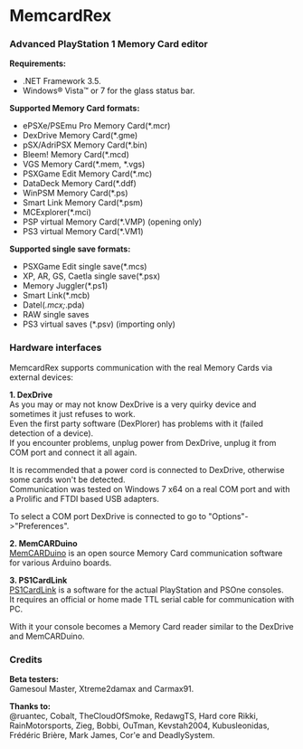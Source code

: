 # MemcardRex
### Advanced PlayStation 1 Memory Card editor

<b>Requirements:</b>
* .NET Framework 3.5.
* Windows® Vista™ or 7 for the glass status bar.

<b>Supported Memory Card formats:</b>
* ePSXe/PSEmu Pro Memory Card(*.mcr)
* DexDrive Memory Card(*.gme)
* pSX/AdriPSX Memory Card(*.bin)
* Bleem! Memory Card(*.mcd)
* VGS Memory Card(*.mem, *.vgs)
* PSXGame Edit Memory Card(*.mc)
* DataDeck Memory Card(*.ddf)
* WinPSM Memory Card(*.ps)
* Smart Link Memory Card(*.psm)
* MCExplorer(*.mci)
* PSP virtual Memory Card(*.VMP) (opening only)
* PS3 virtual Memory Card(*.VM1)

<b>Supported single save formats:</b>
* PSXGame Edit single save(*.mcs)
* XP, AR, GS, Caetla single save(*.psx)
* Memory Juggler(*.ps1)
* Smart Link(*.mcb)
* Datel(*.mcx;*.pda)
* RAW single saves
* PS3 virtual saves (*.psv) (importing only)

### Hardware interfaces
MemcardRex supports communication with the real Memory Cards via external devices:

<b>1. DexDrive</b>
<br>As you may or may not know DexDrive is a very quirky device and sometimes it just refuses to work.
<br>Even the first party software (DexPlorer) has problems with it (failed detection of a device).
<br>If you encounter problems, unplug power from DexDrive, unplug it from COM port and connect it all again.

It is recommended that a power cord is connected to DexDrive, otherwise some cards won't be detected.
<br>Communication was tested on Windows 7 x64 on a real COM port and with a Prolific and FTDI based USB adapters.

To select a COM port DexDrive is connected to go to "Options"->"Preferences".

<b>2. MemCARDuino</b>
<br>[MemCARDuino](https://github.com/ShendoXT/memcarduino) is an open source Memory Card communication software for various Arduino boards.

<b>3. PS1CardLink</b>
<br>[PS1CardLink](https://github.com/ShendoXT/ps1cardlink) is a software for the actual PlayStation and PSOne consoles.
<br>It requires an official or home made TTL serial cable for communication with PC.

With it your console becomes a Memory Card reader similar to the DexDrive and MemCARDuino.

### Credits
<b>Beta testers:</b>
<br>Gamesoul Master, Xtreme2damax and Carmax91.

<b>Thanks to:</b>
<br>@ruantec, Cobalt, TheCloudOfSmoke, RedawgTS, Hard core Rikki, RainMotorsports, Zieg, Bobbi, OuTman, Kevstah2004,  Kubusleonidas, Frédéric Brière, Mark James, Cor'e and DeadlySystem.
